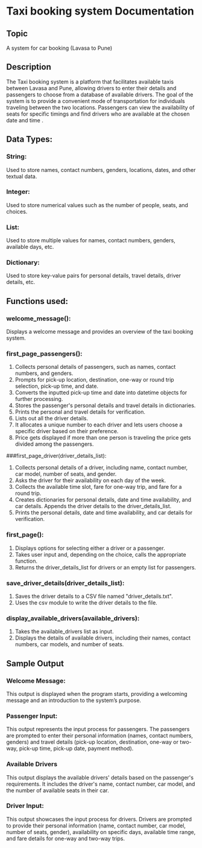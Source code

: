 # Taxi booking system Documentation
## Topic 
A system for car booking (Lavasa to Pune)

## Description 
The Taxi booking system is a platform that facilitates available taxis between Lavasa and Pune, allowing drivers to enter their details and passengers to choose from a database of available drivers. The goal of the system is to provide a convenient mode of transportation for individuals traveling between the two locations. Passengers can view the availability of seats for specific timings and find drivers who are available at the chosen date and time .
## Data Types:

### String:
Used to store names, contact numbers, genders, locations, dates, and other textual data.
### Integer: 
Used to store numerical values such as the number of people, seats, and choices.
### List:
Used to store multiple values for names, contact numbers, genders, available days, etc.
### Dictionary: 
Used to store key-value pairs for personal details, travel details, driver details, etc.

## Functions used:

### welcome_message():

Displays a welcome message and provides an overview of the taxi booking system.

### first_page_passengers():

1. Collects personal details of passengers, such as names, contact numbers, and genders.
2. Prompts for pick-up location, destination, one-way or round trip selection, pick-up time, and date.
3. Converts the inputted pick-up time and date into datetime objects for further processing.
4. Stores the passenger's personal details and travel details in dictionaries.
5. Prints the personal and travel details for verification.
6. Lists out all the driver details.
7. It allocates a unique number to each driver and lets users choose a specific driver based on their preference.
8. Price gets displayed if more than one person is traveling the price gets divided among the passengers.



###first_page_driver(driver_details_list):

1. Collects personal details of a driver, including name, contact number, car model, number of seats, and gender.
2. Asks the driver for their availability on each day of the week.
3. Collects the available time slot, fare for one-way trip, and fare for a round trip.
4. Creates dictionaries for personal details, date and time availability, and car details. Appends the driver details to the driver_details_list.
5. Prints the personal details, date and time availability, and car details for verification.




### first_page():

1. Displays options for selecting either a driver or a passenger.
2. Takes user input and, depending on the choice, calls the appropriate function.
3. Returns the driver_details_list for drivers or an empty list for passengers.

### save_driver_details(driver_details_list):

1. Saves the driver details to a CSV file named "driver_details.txt".
2. Uses the csv module to write the driver details to the file.

### display_available_drivers(available_drivers):

1. Takes the available_drivers list as input.
2. Displays the details of available drivers, including their names, contact numbers, car models, and number of seats.

   
## Sample Output
### Welcome Message:


This output is displayed when the program starts, providing a welcoming message and an introduction to the system’s  purpose.

### Passenger Input:


This output represents the input process for passengers. The passengers are prompted to enter their personal information (names, contact numbers, genders) and travel details (pick-up location, destination, one-way or two-way, pick-up time, pick-up date, payment method).

### Available Drivers




This output displays the available drivers' details based on the passenger's requirements. It includes the driver's name, contact number, car model, and the number of available seats in their car.

### Driver Input:


This output showcases the input process for drivers. Drivers are prompted to provide their personal information (name, contact number, car model, number of seats, gender), availability on specific days, available time range, and fare details for one-way and two-way trips.



